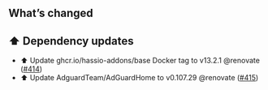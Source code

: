## What’s changed

## ⬆️ Dependency updates

- ⬆️ Update ghcr.io/hassio-addons/base Docker tag to v13.2.1 @renovate ([#414](https://github.com/hassio-addons/addon-adguard-home/pull/414))
- ⬆️ Update AdguardTeam/AdGuardHome to v0.107.29 @renovate ([#415](https://github.com/hassio-addons/addon-adguard-home/pull/415))
